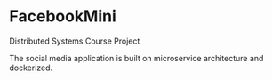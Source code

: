 # FacebookMini

Distributed Systems Course Project

The social media application is built on microservice architecture and dockerized.
